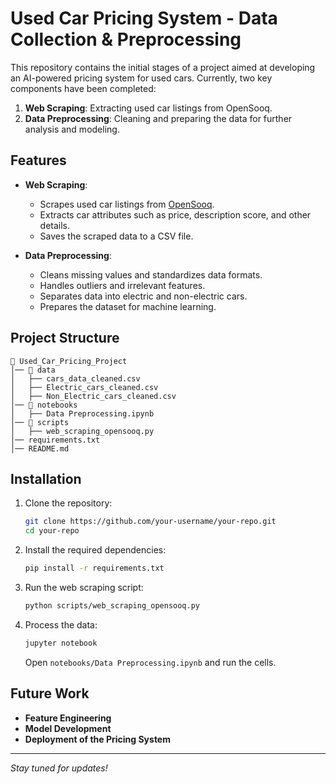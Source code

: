 # Used Car Pricing System - Data Collection & Preprocessing

This repository contains the initial stages of a project aimed at developing an AI-powered pricing system for used cars. Currently, two key components have been completed:

1. **Web Scraping**: Extracting used car listings from OpenSooq.
2. **Data Preprocessing**: Cleaning and preparing the data for further analysis and modeling.

## Features

- **Web Scraping**:
  - Scrapes used car listings from [OpenSooq](https://jo.opensooq.com).
  - Extracts car attributes such as price, description score, and other details.
  - Saves the scraped data to a CSV file.
  
- **Data Preprocessing**:
  - Cleans missing values and standardizes data formats.
  - Handles outliers and irrelevant features.
  - Separates data into electric and non-electric cars.
  - Prepares the dataset for machine learning.

## Project Structure

```
📂 Used_Car_Pricing_Project
│── 📂 data
│   ├── cars_data_cleaned.csv
│   ├── Electric_cars_cleaned.csv
│   ├── Non_Electric_cars_cleaned.csv
│── 📂 notebooks
│   ├── Data Preprocessing.ipynb
│── 📂 scripts
│   ├── web_scraping_opensooq.py
│── requirements.txt
│── README.md
```

## Installation

1. Clone the repository:
   ```bash
   git clone https://github.com/your-username/your-repo.git
   cd your-repo
   ```

2. Install the required dependencies:
   ```bash
   pip install -r requirements.txt
   ```

3. Run the web scraping script:
   ```bash
   python scripts/web_scraping_opensooq.py
   ```

4. Process the data:
   ```bash
   jupyter notebook
   ```
   Open `notebooks/Data Preprocessing.ipynb` and run the cells.

## Future Work

- **Feature Engineering**
- **Model Development**
- **Deployment of the Pricing System**

---

 *Stay tuned for updates!*
